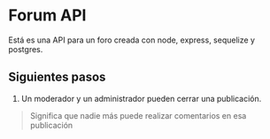 # Forum API 

Está es una API para un foro creada con node, express, sequelize y postgres.

## Siguientes pasos

1. Un moderador y un administrador pueden cerrar una publicación.
> Significa que nadie más puede realizar comentarios en esa publicación